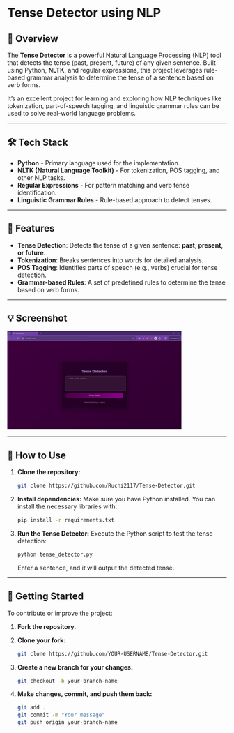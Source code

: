 # Tense Detector using NLP

## 📜 Overview
The **Tense Detector** is a powerful Natural Language Processing (NLP) tool that detects the tense (past, present, future) of any given sentence. Built using Python, **NLTK**, and regular expressions, this project leverages rule-based grammar analysis to determine the tense of a sentence based on verb forms.

It’s an excellent project for learning and exploring how NLP techniques like tokenization, part-of-speech tagging, and linguistic grammar rules can be used to solve real-world language problems.


---

## 🛠️ Tech Stack

- **Python** - Primary language used for the implementation.
- **NLTK (Natural Language Toolkit)** - For tokenization, POS tagging, and other NLP tasks.
- **Regular Expressions** - For pattern matching and verb tense identification.
- **Linguistic Grammar Rules** - Rule-based approach to detect tenses.

---

## 🎯 Features

- **Tense Detection**: Detects the tense of a given sentence: **past, present, or future**.
- **Tokenization**: Breaks sentences into words for detailed analysis.
- **POS Tagging**: Identifies parts of speech (e.g., verbs) crucial for tense detection.
- **Grammar-based Rules**: A set of predefined rules to determine the tense based on verb forms.

---

## 💡 Screenshot
<img src="sc.png" alt="screenshot" width="400"/>

---

## 🚀 How to Use

1. **Clone the repository:**

    ```bash
    git clone https://github.com/Ruchi2117/Tense-Detector.git
    ```

2. **Install dependencies:**
    Make sure you have Python installed. You can install the necessary libraries with:

    ```bash
    pip install -r requirements.txt
    ```

3. **Run the Tense Detector:**
    Execute the Python script to test the tense detection:

    ```bash
    python tense_detector.py
    ```

    Enter a sentence, and it will output the detected tense.

---

## 🌱 Getting Started

To contribute or improve the project:

1. **Fork the repository.**
2. **Clone your fork:**

    ```bash
    git clone https://github.com/YOUR-USERNAME/Tense-Detector.git
    ```

3. **Create a new branch for your changes:**

    ```bash
    git checkout -b your-branch-name
    ```

4. **Make changes, commit, and push them back:**

    ```bash
    git add .
    git commit -m "Your message"
    git push origin your-branch-name
    ```
